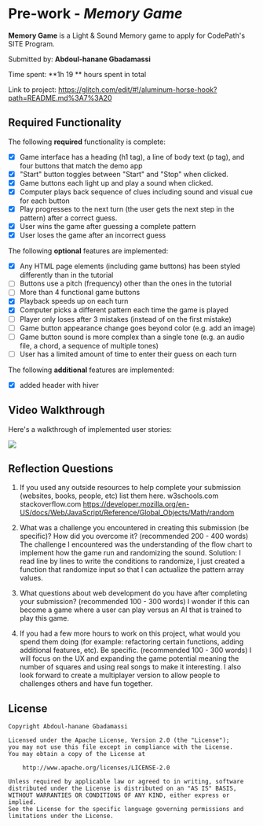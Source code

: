 # Pre-work - *Memory Game*

**Memory Game** is a Light & Sound Memory game to apply for CodePath's SITE Program. 

Submitted by: **Abdoul-hanane Gbadamassi**

Time spent: **1h 19 ** hours spent in total

Link to project: https://glitch.com/edit/#!/aluminum-horse-hook?path=README.md%3A7%3A20

## Required Functionality

The following **required** functionality is complete:

* [x] Game interface has a heading (h1 tag), a line of body text (p tag), and four buttons that match the demo app
* [x] "Start" button toggles between "Start" and "Stop" when clicked. 
* [x] Game buttons each light up and play a sound when clicked. 
* [x] Computer plays back sequence of clues including sound and visual cue for each button
* [x] Play progresses to the next turn (the user gets the next step in the pattern) after a correct guess. 
* [x] User wins the game after guessing a complete pattern
* [x] User loses the game after an incorrect guess

The following **optional** features are implemented:

* [x] Any HTML page elements (including game buttons) has been styled differently than in the tutorial
* [ ] Buttons use a pitch (frequency) other than the ones in the tutorial
* [ ] More than 4 functional game buttons
* [x] Playback speeds up on each turn
* [x] Computer picks a different pattern each time the game is played
* [ ] Player only loses after 3 mistakes (instead of on the first mistake)
* [ ] Game button appearance change goes beyond color (e.g. add an image)
* [ ] Game button sound is more complex than a single tone (e.g. an audio file, a chord, a sequence of multiple tones)
* [ ] User has a limited amount of time to enter their guess on each turn

The following **additional** features are implemented:

- [x] added header with hiver

## Video Walkthrough


Here's a walkthrough of implemented user stories:

![](https://i.imgur.com/iqT2z4O.gif)


## Reflection Questions
1. If you used any outside resources to help complete your submission (websites, books, people, etc) list them here. 
w3schools.com
stackoverflow.com
https://developer.mozilla.org/en-US/docs/Web/JavaScript/Reference/Global_Objects/Math/random
2. What was a challenge you encountered in creating this submission (be specific)? How did you overcome it? (recommended 200 - 400 words) 
The challenge I encountered was the understanding of the flow chart to implement how the game run and randomizing the sound.
Solution:
I read line by lines to write the conditions
to randomize, I just created a function that randomize input so that I can actualize the pattern array values.


3. What questions about web development do you have after completing your submission? (recommended 100 - 300 words) 
I wonder if this can become a game where a user can play versus an AI that is trained to play this game.

4. If you had a few more hours to work on this project, what would you spend them doing (for example: refactoring certain functions, adding additional features, etc). Be specific. (recommended 100 - 300 words) 
I will focus on the UX and expanding the game potential meaning the number of squares and using real songs to  make it interesting. I also look forward to create a multiplayer version
to allow people to challenges others and have fun together.



## License

    Copyright Abdoul-hanane Gbadamassi

    Licensed under the Apache License, Version 2.0 (the "License");
    you may not use this file except in compliance with the License.
    You may obtain a copy of the License at

        http://www.apache.org/licenses/LICENSE-2.0

    Unless required by applicable law or agreed to in writing, software
    distributed under the License is distributed on an "AS IS" BASIS,
    WITHOUT WARRANTIES OR CONDITIONS OF ANY KIND, either express or implied.
    See the License for the specific language governing permissions and
    limitations under the License.